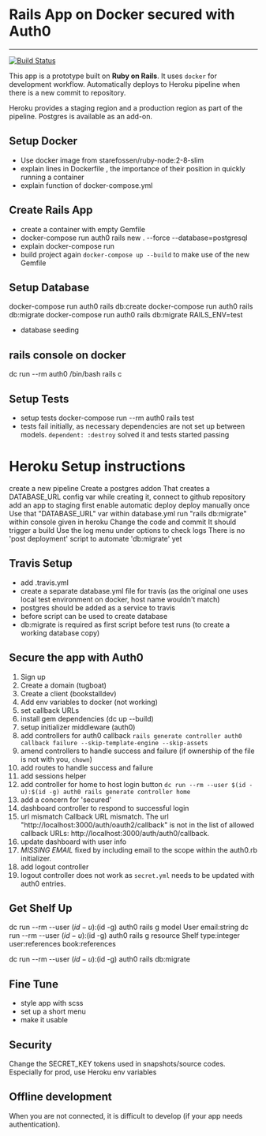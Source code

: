 # Rails App on Docker secured with Auth0
---
[![Build Status](https://travis-ci.org/vijayabharathib/auth0_rails_docker.svg?branch=staging)](https://travis-ci.org/vijayabharathib/auth0_rails_docker)

This app is a prototype built on **Ruby on Rails**. It uses `docker` for development workflow. Automatically deploys to Heroku pipeline when there is a new commit to repository.

Heroku provides a staging region and a production region as part of the pipeline. Postgres is available as an add-on.

## Setup Docker
* Use docker image from starefossen/ruby-node:2-8-slim
* explain lines in Dockerfile , the importance of their position in quickly running a container
* explain function of docker-compose.yml

## Create Rails App
* create a container with empty Gemfile
* docker-compose run auth0 rails new . --force --database=postgresql
* explain docker-compose run 
* build project again `docker-compose up --build` to make use of the new Gemfile 

## Setup Database
docker-compose run auth0 rails db:create
docker-compose run auth0 rails db:migrate
docker-compose run auth0 rails db:migrate RAILS_ENV=test
* database seeding

## rails console on docker
dc run --rm auth0 /bin/bash
rails c

## Setup Tests
* setup tests
docker-compose run --rm auth0 rails test
* tests fail initially, as necessary dependencies are not set up between models. `dependent: :destroy` solved it and tests started passing

# Heroku Setup instructions

create a new pipeline
Create a postgres addon
That creates a DATABASE_URL config var
while creating it, connect to github repository
add an app to staging first
enable automatic deploy
deploy manually once
Use that "DATABASE_URL" var within database.yml
run "rails db:migrate" within console given in heroku
Change the code and commit
It should trigger a build
Use the log menu under options to check logs
There is no 'post deployment' script to automate 'db:migrate' yet
## Travis Setup
* add .travis.yml
* create a separate database.yml file for travis (as the original one uses local test environment on docker, host name wouldn't match)
* postgres should be added as a service to travis
* before script can be used to create database
* db:migrate is required as first script before test runs (to create a working database copy)

## Secure the app with Auth0
1. Sign up
2. Create a domain (tugboat)
3. Create a client (bookstalldev)
4. Add env variables to docker (not working)
5. set callback URLs
6. install gem dependencies (dc up --build)
7. setup initializer middleware (auth0)
8. add controllers for auth0 callback `rails generate controller auth0 callback failure --skip-template-engine --skip-assets`
9. amend controllers to handle success and failure (if ownership of the file is not with you, `chown`)
10. add routes to handle success and failure
11. add sessions helper
12. add controller for home to host login button `dc run --rm --user $(id -u):$(id -g) auth0 rails generate controller home`
13. add a concern for 'secured'
14. dashboard controller to respond to successful login
15. url mismatch
Callback URL mismatch.
The url "http://localhost:3000/auth/oauth2/callback" is not in the list of allowed callback URLs: http://localhost:3000/auth/auth0/callback.
16. update dashboard with user info
17. *MISSING EMAIL* fixed by including email to the scope within the auth0.rb initializer.
18. add logout controller
19. logout controller does not work as `secret.yml` needs to be updated with auth0 entries.

## Get Shelf Up
dc run --rm --user $(id -u):$(id -g) auth0 rails g model User email:string
dc run --rm --user $(id -u):$(id -g) auth0 rails g resource Shelf type:integer user:references book:references

dc run --rm --user $(id -u):$(id -g) auth0 rails db:migrate 

## Fine Tune
* style app with scss
* set up a short menu
* make it usable

## Security
Change the SECRET_KEY tokens used in snapshots/source codes. Especially for prod, use Heroku env variables

## Offline development
When you are not connected, it is difficult to develop (if your app needs authentication).
